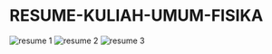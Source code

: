 # RESUME-KULIAH-UMUM-FISIKA
![resume 1](https://github.com/user-attachments/assets/dac2abc6-3e03-42a0-9552-db51c9f143fc)
![resume 2](https://github.com/user-attachments/assets/f8c0f7cc-ee97-48eb-b968-5c04a17efe30)
![resume 3](https://github.com/user-attachments/assets/40b8c1fd-9ddb-4fd4-a4b7-63d5e799d946)
